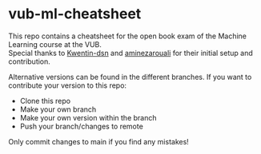 # vub-ml-cheatsheet  
This repo contains a cheatsheet for the open book exam of the Machine Learning course at the VUB.  
Special thanks to [Kwentin-dsn](https://github.com/Kwentin-dsn) and [aminezarouali](https://github.com/aminezarouali) for their initial setup and contribution.  

Alternative versions can be found in the different branches. If you want to contribute your version to this repo:  
-  Clone this repo  
-  Make your own branch  
-  Make your own version within the branch  
-  Push your branch/changes to remote  

Only commit changes to main if you find any mistakes!  



